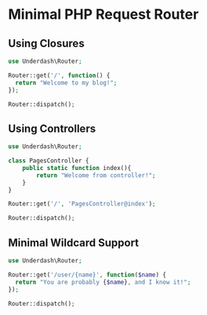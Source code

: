 # Minimal PHP Request Router

## Using Closures
```php
use Underdash\Router;

Router::get('/', function() {
  return "Welcome to my blog!";
});

Router::dispatch();
```

## Using Controllers
```php
use Underdash\Router;

class PagesController {
    public static function index(){
        return "Welcome from controller!";
    }
}

Router::get('/', 'PagesController@index');

Router::dispatch();
```

## Minimal Wildcard Support
```php
use Underdash\Router;

Router::get('/user/{name}', function($name) {
  return "You are probably {$name}, and I know it!";
});

Router::dispatch();
```